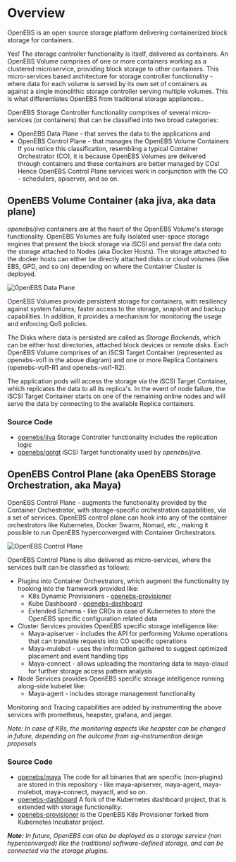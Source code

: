 # Overview

OpenEBS is an open source storage platform delivering containerized block storage for containers. 

Yes! The storage controller functionality is itself, delivered as containers. An OpenEBS Volume comprises of one or more containers working as a clustered microservice, providing block storage to other containers. This micro-services based architecture for storage controller functionality - where data for each volume is served by its own set of containers as against a single monolithic storage controller serving multiple volumes. This is what differentiates OpenEBS from traditional storage appliances..

OpenEBS Storage Controller functionality comprises of several micro-services (or containers) that can be classified into two broad categories: 
- OpenEBS Data Plane - that serves the data to the applications and 
- OpenEBS Control Plane - that manages the OpenEBS Volume Containers
If you notice this classification, resembling a typical Container Orchestrator (CO), it is because OpenEBS Volumes are delivered through containers and these containers are better managed by COs! Hence OpenEBS Control Plane services work in conjunction with the CO - schedulers, apiserver, and so on.
 
## OpenEBS Volume Container (aka jiva, aka data plane)

*openebs/jiva* containers are at the heart of the OpenEBS Volume's storage functionality. OpenEBS Volumes are fully isolated user-space storage engines that present the block storage via iSCSI and persist the data onto the storage attached to Nodes (aka Docker Hosts). The storage attached to the docker hosts can either be directly attached disks or cloud volumes (like EBS, GPD, and so on) depending on where the Container Cluster is deployed. 

![OpenEBS Data Plane](../../documentation/source/_static/OpenEBS-Data-Plane.png)

OpenEBS Volumes provide persistent storage for containers, with resiliency against system failures, faster access to the storage, snapshot and backup capabilities. In addition, it provides a mechanism for monitoring the usage and enforcing QoS policies. 

The Disks where data is persisted are called as *Storage Backends*, which can be either host directories, attached block devices or remote disks. Each OpenEBS Volume comprises of an iSCSI Target Container (represented as openebs-vol1 in the above diagram) and one or more Replica Containers (openebs-vol1-R1 and openebs-vol1-R2).

The application pods will access the storage via the iSCSI Target Container, which replicates the data to all its replica's. In the event of node failure, the iSCSI Target Container starts on one of the remaining online nodes and will serve the data by connecting to the available Replica containers.

### Source Code

- [openebs/jiva](https://github.com/openebs/jiva) Storage Controller functionality includes the replication logic 
- [openebs/gotgt](https://github.com/openebs/gotgt) iSCSI Target functionality used by *openebs/jiva*.

## OpenEBS Control Plane (aka OpenEBS Storage Orchestration, aka Maya)

OpenEBS Control Plane - augments the functionality provided by the Container Orchestrator, with storage-specific orchestration capabilities, via a set of services. OpenEBS control plane can hook into any of the container orchestrators like Kubernetes, Docker Swarm, Nomad, etc., making it possible to run OpenEBS hyperconverged with Container Orchestrators. 

![OpenEBS Control Plane](../../documentation/source/_static/OpenEBS-Control-Plane.png)

OpenEBS Control Plane is also delivered as micro-services, where the services built can be classified as follows:
- Plugins into Container Orchestrators, which augment the functionality by hooking into the framework provided like:
  - K8s Dynamic Provisioners - [openebs-provisioner](https://github.com/openebs/external-storage/tree/master/openebs)
  - Kube Dashboard - [openebs-dashboard](https://github.com/openebs/dashboard)
  - Extended Schema - like CRDs in case of Kubernetes to store the OpenEBS specific configuration related data
- Cluster Services provides OpenEBS specific storage intelligence like:
  - Maya-apiserver - includes the API for performing Volume operations that can translate requests into CO specific operations
  - Maya-mulebot - uses the information gathered to suggest optimized placement and event handling tips
  - Maya-connect - allows uploading the monitoring data to maya-cloud for further storage access pattern analysis
- Node Services provides OpenEBS specific storage intelligence running along-side kubelet like:
  - Maya-agent - includes storage management functionality 

Monitoring and Tracing capabilities are added by instrumenting the above services with prometheus, heapster, grafana, and jaegar. 

*Note: In case of K8s, the monitoring aspects like heapster can be changed in future, depending on the outcome from sig-instrumention design proposals*

### Source Code

- [openebs/maya](https://github.com/openebs/maya) The code for all binaries that are specific (non-plugins) are stored in this repository - like maya-apiserver, maya-agent, maya-mulebot, maya-connect, mayactl, and so on.
- [openebs-dashboard](https://github.com/openebs/dashboard) A fork of the Kubernetes dashboard project, that is extended with storage functionality.
- [openebs-provisioner](https://github.com/openebs/external-storage/tree/master/openebs) is the OpenEBS K8s Provisioner forked from Kubernetes Incubator project. 

***Note:** In future, OpenEBS can also be deployed as a storage service (non hyperconverged) like the traditional software-defined storage, and can be connected via the storage plugins.*
